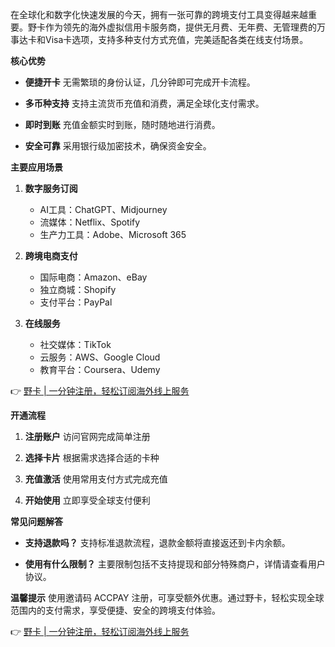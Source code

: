 在全球化和数字化快速发展的今天，拥有一张可靠的跨境支付工具变得越来越重要。野卡作为领先的海外虚拟信用卡服务商，提供无月费、无年费、无管理费的万事达卡和Visa卡选项，支持多种支付方式充值，完美适配各类在线支付场景。

**核心优势**

- **便捷开卡**
  无需繁琐的身份认证，几分钟即可完成开卡流程。

- **多币种支持**
  支持主流货币充值和消费，满足全球化支付需求。

- **即时到账**
  充值金额实时到账，随时随地进行消费。

- **安全可靠**
  采用银行级加密技术，确保资金安全。

**主要应用场景**

1. **数字服务订阅**
   - AI工具：ChatGPT、Midjourney
   - 流媒体：Netflix、Spotify
   - 生产力工具：Adobe、Microsoft 365

2. **跨境电商支付**
   - 国际电商：Amazon、eBay
   - 独立商城：Shopify
   - 支付平台：PayPal

3. **在线服务**
   - 社交媒体：TikTok
   - 云服务：AWS、Google Cloud
   - 教育平台：Coursera、Udemy

👉 [野卡 | 一分钟注册，轻松订阅海外线上服务](https://bit.ly/bewildcard)

**开通流程**

1. **注册账户**
   访问官网完成简单注册

2. **选择卡片**
   根据需求选择合适的卡种

3. **充值激活**
   使用常用支付方式完成充值

4. **开始使用**
   立即享受全球支付便利

**常见问题解答**

- **支持退款吗？**
  支持标准退款流程，退款金额将直接返还到卡内余额。

- **使用有什么限制？**
  主要限制包括不支持提现和部分特殊商户，详情请查看用户协议。

**温馨提示**
使用邀请码 ACCPAY 注册，可享受额外优惠。通过野卡，轻松实现全球范围内的支付需求，享受便捷、安全的跨境支付体验。

👉 [野卡 | 一分钟注册，轻松订阅海外线上服务](https://bit.ly/bewildcard)